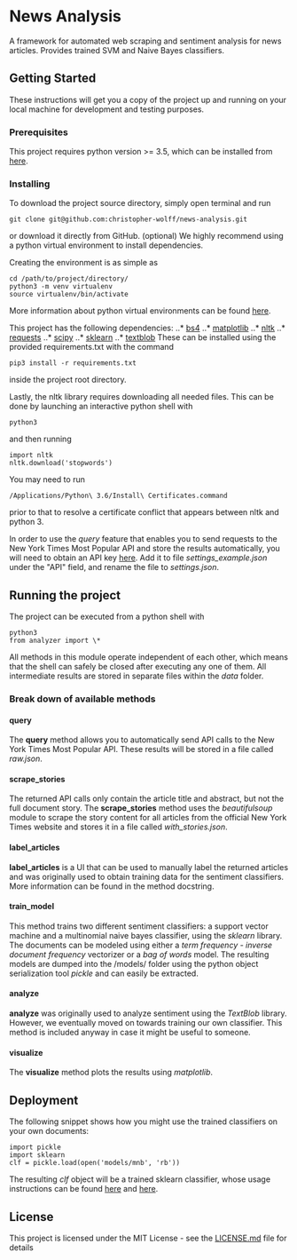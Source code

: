# News Analysis

A framework for automated web scraping and sentiment analysis for news articles. Provides trained SVM and Naive Bayes classifiers.

## Getting Started

These instructions will get you a copy of the project up and running on your local machine for development and testing purposes.

### Prerequisites

This project requires python version >= 3.5, which can be installed from [here](https://www.python.org/downloads/).

### Installing

To download the project source directory, simply open terminal and run
```
git clone git@github.com:christopher-wolff/news-analysis.git
```
or download it directly from GitHub. (optional) We highly recommend using a python virtual environment to install dependencies.

Creating the environment is as simple as
```
cd /path/to/project/directory/
python3 -m venv virtualenv
source virtualenv/bin/activate
```
More information about python virtual environments can be found [here](https://virtualenv.pypa.io/en/stable/userguide/).

This project has the following dependencies:
..* [bs4](https://www.crummy.com/software/BeautifulSoup/)
..* [matplotlib](https://matplotlib.org/)
..* [nltk](http://www.nltk.org/)
..* [requests](http://docs.python-requests.org/en/master/)
..* [scipy](https://www.scipy.org/)
..* [sklearn](http://scikit-learn.org/)
..* [textblob](https://pypi.python.org/pypi/textblob)
These can be installed using the provided requirements.txt with the command
```
pip3 install -r requirements.txt
```
inside the project root directory.

Lastly, the nltk library requires downloading all needed files. This can be done by launching an interactive python shell with
```
python3
```
and then running
```
import nltk
nltk.download('stopwords')
```
You may need to run
```
/Applications/Python\ 3.6/Install\ Certificates.command
```
prior to that to resolve a certificate conflict that appears between nltk and python 3.

In order to use the *query* feature that enables you to send requests to the New York Times Most Popular API and store the results automatically, you will need to obtain an API key [here](https://developer.nytimes.com/signup). Add it to file *settings_example.json* under the "API" field, and rename the file to *settings.json*.

## Running the project

The project can be executed from a python shell with
```
python3
from analyzer import \*
```

All methods in this module operate independent of each other, which means that the shell can safely be closed after executing any one of them. All intermediate results are stored in separate files within the *data* folder.

### Break down of available methods
#### query
The **query** method allows you to automatically send API calls to the New York Times Most Popular API. These results will be stored in a file called *raw.json*.

#### scrape_stories
The returned API calls only contain the article title and abstract, but not the full document story. The **scrape_stories** method uses the *beautifulsoup* module to scrape the story content for all articles from the official New York Times website and stores it in a file called *with_stories.json*.

#### label_articles
**label_articles** is a UI that can be used to manually label the returned articles and was originally used to obtain training data for the sentiment classifiers. More information can be found in the method docstring.

#### train_model
This method trains two different sentiment classifiers: a support vector machine and a multinomial naive bayes classifier, using the *sklearn* library. The documents can be modeled using either a *term frequency - inverse document frequency* vectorizer or a *bag of words* model. The resulting models are dumped into the /models/ folder using the python object serialization tool *pickle* and can easily be extracted.

#### analyze
**analyze** was originally used to analyze sentiment using the *TextBlob* library. However, we eventually moved on towards training our own classifier. This method is included anyway in case it might be useful to someone.

#### visualize
The **visualize** method plots the results using *matplotlib*.

## Deployment

The following snippet shows how you might use the trained classifiers on your own documents:
```
import pickle
import sklearn
clf = pickle.load(open('models/mnb', 'rb'))
```
The resulting *clf* object will be a trained sklearn classifier, whose usage instructions can be found [here](http://scikit-learn.org/stable/modules/generated/sklearn.svm.SVC.html) and [here](http://scikit-learn.org/stable/modules/generated/sklearn.naive_bayes.MultinomialNB.html).

## License

This project is licensed under the MIT License - see the [LICENSE.md](LICENSE.md) file for details
